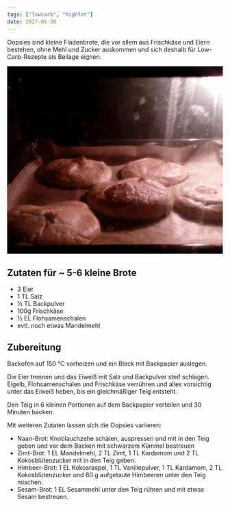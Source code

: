 ```yaml
---
tags: ["lowcarb", "highfat"]
date: 2017-05-30
---
```


Oopsies sind kleine Fladenbrote, die vor allem aus Frischkäse und Eiern bestehen, ohne Mehl und Zucker auskommen und sich deshalb für Low-Carb-Rezepte als Beilage eignen.

![](../img/Oopsies.jpg)

## Zutaten für ~ 5-6 kleine Brote
- 3     Eier
- 1 TL  Salz
- ½ TL  Backpulver
- 100g  Frischkäse
- ½ EL  Flohsamenschalen
- evtl. noch etwas Mandelmehl

## Zubereitung
Backofen auf 150 ℃  vorheizen und ein Bleck mit Backpapier auslegen.

Die Eier trennen und das Eiweiß mit Salz und Backpulver steif schlagen. Eigelb, Flohsamenschalen und Frischkäse verrühren und alles vorsichtig unter das Eiweiß heben, bis ein gleichmäßiger Teig entsteht.

Den Teig in 6 kleinen Portionen auf dem Backpapier verteilen und 30 Minuten backen.

Mit weiteren Zutaten lassen sich die Oopsies variieren:

- Naan-Brot:    Knoblauchzehe schälen, auspressen und mit in den Teig geben und vor dem Backen mit schwarzem Kümmel bestreuen
- Zimt-Brot:    1 EL Mandelmehl, 2 TL Zimt, 1 TL Kardamom und 2 TL Kokosblütenzucker mit in den Teig geben.
- Himbeer-Brot: 1 EL Kokosraspel, 1 TL Vanillepulver, 1 TL Kardamom, 2 TL Kokosblütenzucker und 80 g aufgetaute Himbeeren unter den Teig mischen.
- Sesam-Brot:   1 EL Sesammehl unter den Teig rühren und mit etwas Sesam bestreuen.

